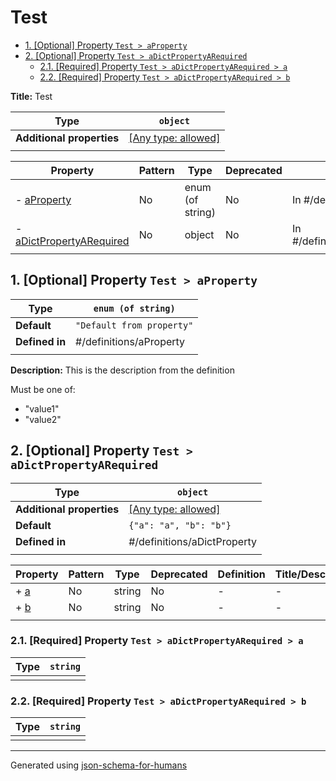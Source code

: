 # Test

- [1. [Optional] Property `Test > aProperty`](#aProperty)
- [2. [Optional] Property `Test > aDictPropertyARequired`](#aDictPropertyARequired)
  - [2.1. [Required] Property `Test > aDictPropertyARequired > a`](#aDictPropertyARequired_a)
  - [2.2. [Required] Property `Test > aDictPropertyARequired > b`](#aDictPropertyARequired_b)

**Title:** Test

| Type                      | `object`                                                                  |
| ------------------------- | ------------------------------------------------------------------------- |
| **Additional properties** | [[Any type: allowed]](# "Additional Properties of any type are allowed.") |
|                           |                                                                           |

| Property                                             | Pattern | Type             | Deprecated | Definition                     | Title/Description                           |
| ---------------------------------------------------- | ------- | ---------------- | ---------- | ------------------------------ | ------------------------------------------- |
| - [aProperty](#aProperty )                           | No      | enum (of string) | No         | In #/definitions/aProperty     | This is the description from the definition |
| - [aDictPropertyARequired](#aDictPropertyARequired ) | No      | object           | No         | In #/definitions/aDictProperty | -                                           |
|                                                      |         |                  |            |                                |                                             |

## <a name="aProperty"></a>1. [Optional] Property `Test > aProperty`

| Type           | `enum (of string)`        |
| -------------- | ------------------------- |
| **Default**    | `"Default from property"` |
| **Defined in** | #/definitions/aProperty   |
|                |                           |

**Description:** This is the description from the definition

Must be one of:
* "value1"
* "value2"

## <a name="aDictPropertyARequired"></a>2. [Optional] Property `Test > aDictPropertyARequired`

| Type                      | `object`                                                                  |
| ------------------------- | ------------------------------------------------------------------------- |
| **Additional properties** | [[Any type: allowed]](# "Additional Properties of any type are allowed.") |
| **Default**               | `{"a": "a", "b": "b"}`                                                    |
| **Defined in**            | #/definitions/aDictProperty                                               |
|                           |                                                                           |

| Property                          | Pattern | Type   | Deprecated | Definition | Title/Description |
| --------------------------------- | ------- | ------ | ---------- | ---------- | ----------------- |
| + [a](#aDictPropertyARequired_a ) | No      | string | No         | -          | -                 |
| + [b](#aDictPropertyARequired_b ) | No      | string | No         | -          | -                 |
|                                   |         |        |            |            |                   |

### <a name="aDictPropertyARequired_a"></a>2.1. [Required] Property `Test > aDictPropertyARequired > a`

| Type | `string` |
| ---- | -------- |
|      |          |

### <a name="aDictPropertyARequired_b"></a>2.2. [Required] Property `Test > aDictPropertyARequired > b`

| Type | `string` |
| ---- | -------- |
|      |          |

----------------------------------------------------------------------------------------------------------------------------
Generated using [json-schema-for-humans](https://github.com/coveooss/json-schema-for-humans)